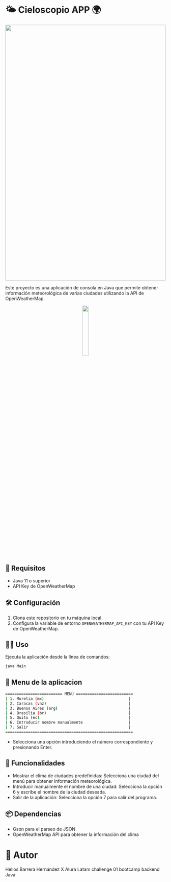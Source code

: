 # 🌤️ Cieloscopio APP 🌍

<p align="center">
  <img src="https://github.com/quserforgitp/cieloscopio-java-backend-challenge-01/assets/67709631/40a1ee01-e8d5-4a4b-9f89-92dc34dd3111" width=100% height=800 />
</p>

Este proyecto es una aplicación de consola en Java que permite obtener información meteorológica de varias ciudades utilizando la API de OpenWeatherMap.
<p align="center">
   <img src="https://img.shields.io/badge/STATUS-v1.0.0-green" width=20%>
</p>

## 🚀  Requisitos

- Java 11 o superior
- API Key de OpenWeatherMap

## 🛠️ Configuración

1. Clona este repositorio en tu máquina local.
2. Configura la variable de entorno `OPENWEATHERMAP_API_KEY` con tu API Key de OpenWeatherMap.

## 🏃‍♂️ Uso

Ejecuta la aplicación desde la línea de comandos:

```sh
java Main
```
## 📜 Menu de la aplicacion
```sh
========================= MENÚ =========================
| 1. Morelia (mx)                                     |
| 2. Caracas (vnz)                                    |
| 3. Buenos Aires (arg)                               |
| 4. Brasilia (br)                                    |
| 5. Quito (ec)                                       |
| 6. Introducir nombre manualmente                    |
| 7. Salir                                            |
========================================================
```
- Selecciona una opción introduciendo el número correspondiente y presionando Enter.

## 🌟 Funcionalidades
- Mostrar el clima de ciudades predefinidas: Selecciona una ciudad del menú para obtener información meteorológica.
- Introducir manualmente el nombre de una ciudad: Selecciona la opción 6 y escribe el nombre de la ciudad deseada.
- Salir de la aplicación: Selecciona la opción 7 para salir del programa.

## 📦 Dependencias
- Gson para el parseo de JSON
- OpenWeatherMap API para obtener la información del clima

# 👤 Autor
Helios Barrera Hernández X Alura Latam challenge 01 bootcamp backend Java
